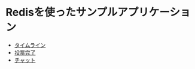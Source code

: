 # Redisを使ったサンプルアプリケーション

- [タイムライン](https://github.com/ysk0423/redis_apps/tree/main/list_timeline)
- [投票完了](https://github.com/ysk0423/redis_apps/tree/main/voting)
- [チャット](https://github.com/ysk0423/redis_apps/tree/main/stream_chat)
